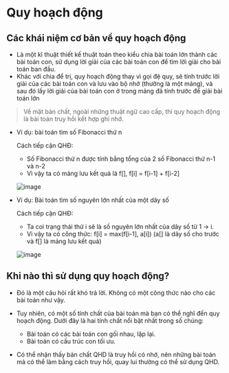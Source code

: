 # Quy hoạch động
## Các khái niệm cơ bản về quy hoạch động
* Là một kĩ thuật thiết kế thuật toán theo kiểu chia bài toán lớn thành các bài toán con, sử dụng lời giải của các bài toán con để tìm lời giải cho bài toán ban đầu.
* Khác với chia để trị, quy hoạch động thay vì gọi đệ quy, sẽ tính trước lời giải của các bài toán con và lưu vào bộ nhớ (thường là một mảng), và sau đó lấy lời giải của bài toán con ở trong mảng đã tính trước để giải bài toán lớn
> Về mặt bản chất, ngoài những thuật ngữ cao cấp, thì quy hoạch động là bài toán truy hồi kết hợp ghi nhớ.
* Ví dụ: bài toán tìm số Fibonacci thứ n

  Cách tiếp cận QHĐ:
  - Số Fibonacci thứ n được tính bằng tổng của 2 số Fibonacci thứ n-1 và n-2
  - Vì vậy ta có mảng lưu kết quả là f[], f[i] = f[i-1] + f[i-2]

  ![image](https://user-images.githubusercontent.com/84316258/202840254-ea4e845f-b569-476e-9956-6a2ad33f3a87.png)

* Ví dụ: Bài toán tìm số nguyên lớn nhất của một dãy số
  
  Cách tiếp cận QHĐ:
  - Ta coi trạng thái thứ i sẽ là số nguyên lớn nhất của dãy số từ 1 -> i.
  - Vì vậy ta có công thức: f[i] = max(f[i-1], a[i]) (a[] là dãy số cho trước và f[] là mảng lưu kết quả)

  ![image](https://user-images.githubusercontent.com/84316258/202840323-c06b7da1-cd3d-44b9-828d-bd94043ac4d8.png)

## Khi nào thì sử dụng quy hoạch động?
* Đó là một câu hỏi rất khó trả lời. Không có một công thức nào cho các bài toán như vậy.
* Tuy nhiên, có một số tính chất của bài toán mà bạn có thể nghĩ đến quy hoạch động. Dưới đây là hai tính chất nổi bật nhất trong số chúng:
  * Bài toán có các bài toán con gối nhau, lặp lại.
  * Bài toán có cấu trúc con tối ưu.
 
* Có thể nhận thấy bản chất QHD là truy hồi có nhớ, nên những bài toán mà có thể làm bằng cách truy hồi, quay lui thường có thể sử dụng QHD.